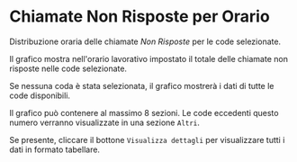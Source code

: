 # Chiamate Non Risposte per Orario

Distribuzione oraria delle chiamate *Non Risposte* per le code selezionate.

Il grafico mostra nell'orario lavorativo impostato il totale delle chiamate non risposte 
nelle code selezionate.

Se nessuna coda è stata selezionata, il grafico mostrerà i dati di tutte le code disponibili.

Il grafico può contenere al massimo 8 sezioni. Le code eccedenti questo numero
verranno visualizzate in una sezione ``Altri``.

Se presente, cliccare il bottone ``Visualizza dettagli`` per visualizzare tutti i dati
in formato tabellare. 
